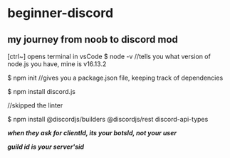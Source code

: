 # beginner-discord
## my journey from noob to discord mod

[ctrl~]  opens terminal in vsCode
$ node -v  //tells you what version of node.js you have, mine is v16.13.2

$ npm init //gives you a package.json file, keeping track of dependencies

$ npm install discord.js

//skipped the linter 



$ npm install @discordjs/builders @discordjs/rest discord-api-types

***when they ask for clientId, its your botsId, not your user***

***guild id is your server'sid***



 



